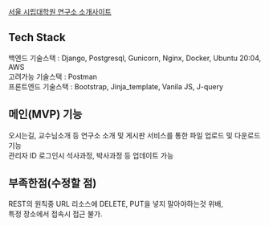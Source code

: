 
[서울 시립대학원 연구소 소개사이트](http://scem.uos.ac.kr, "서울 시립 대학원 건설연구소")

Tech Stack
---
백엔드 기술스택 : Django, Postgresql, Gunicorn, Nginx, Docker, Ubuntu 20:04, AWS  
고려가능 기술스택 : Postman  
프론트엔드 기술스택 : Bootstrap, Jinja_template, Vanila JS, J-query

메인(MVP) 기능
---
오시는길, 교수님소개 등 연구소 소개 및 게시판 서비스를 통한 파일 업로드 및 다운로드 기능  
관리자 ID 로그인시 석사과정, 박사과정 등 업데이트 가능

부족한점(수정할 점)
---
REST의 원칙중 URL 리소스에 DELETE, PUT을 넣지 말아야하는것 위배,  
특정 장소에서 접속시 접근 불가.
